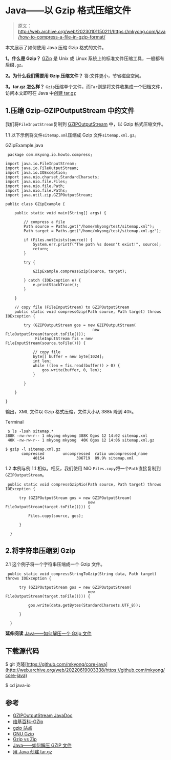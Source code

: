 # Java——以 Gzip 格式压缩文件

> 原文：<http://web.archive.org/web/20230101150211/https://mkyong.com/java/how-to-compress-a-file-in-gzip-format/>

本文展示了如何使用 Java 压缩 Gzip 格式的文件。

**1。什么是 Gzip？**
[GZip](http://web.archive.org/web/20220619003338/https://en.wikipedia.org/wiki/Gzip) 是 Unix 或 Linux 系统上的标准文件压缩工具，一般都有后缀`.gz`。

**2。为什么我们需要用 Gzip 压缩文件？**
答:文件更小，节省磁盘空间。

**3。tar.gz 怎么样？**
`Gzip`压缩单个文件，而`Tar`则是将文件收集成一个归档文件，访问本文即可在 Java 中[创建 tar.gz](/web/20220619003338/https://mkyong.com/java/how-to-create-tar-gz-in-java/)

## 1.压缩 Gzip–GZIPOutputStream 中的文件

我们将`FileInputStream`复制到 [GZIPOutputStream](http://web.archive.org/web/20220619003338/https://docs.oracle.com/en/java/javase/11/docs/api/java.base/java/util/zip/GZIPOutputStream.html) 中，以 Gzip 格式压缩文件。

1.1 以下示例将文件`sitemap.xml`压缩成 Gzip 文件`sitemap.xml.gz`。

GZipExample.java

```
 package com.mkyong.io.howto.compress;

import java.io.FileInputStream;
import java.io.FileOutputStream;
import java.io.IOException;
import java.nio.charset.StandardCharsets;
import java.nio.file.Files;
import java.nio.file.Path;
import java.nio.file.Paths;
import java.util.zip.GZIPOutputStream;

public class GZipExample {

    public static void main(String[] args) {

        // compress a file
        Path source = Paths.get("/home/mkyong/test/sitemap.xml");
        Path target = Paths.get("/home/mkyong/test/sitemap.xml.gz");

        if (Files.notExists(source)) {
            System.err.printf("The path %s doesn't exist!", source);
            return;
        }

        try {

            GZipExample.compressGzip(source, target);

        } catch (IOException e) {
            e.printStackTrace();
        }

    }

    // copy file (FileInputStream) to GZIPOutputStream
    public static void compressGzip(Path source, Path target) throws IOException {

        try (GZIPOutputStream gos = new GZIPOutputStream(
                                      new FileOutputStream(target.toFile()));
             FileInputStream fis = new FileInputStream(source.toFile())) {

            // copy file
            byte[] buffer = new byte[1024];
            int len;
            while ((len = fis.read(buffer)) > 0) {
                gos.write(buffer, 0, len);
            }

        }

    }

} 
```

输出，XML 文件以 Gzip 格式压缩，文件大小从 388k 降到 40k。

Terminal

```
 $ ls -lsah sitemap.*
388K -rw-rw-r-- 1 mkyong mkyong 388K Ogos 12 14:02 sitemap.xml
 40K -rw-rw-r-- 1 mkyong mkyong  40K Ogos 12 14:06 sitemap.xml.gz

$ gzip -l sitemap.xml.gz
       compressed        uncompressed  ratio uncompressed_name
            40154              396719  89.9% sitemap.xml 
```

1.2 本例与例 1.1 相似。相反，我们使用 NIO `Files.copy`将一个`Path`直接复制到`GZIPOutputStream`。

```
 public static void compressGzipNio(Path source, Path target) throws IOException {

      try (GZIPOutputStream gos = new GZIPOutputStream(
                                    new FileOutputStream(target.toFile()))) {

          Files.copy(source, gos);

      }

  } 
```

## 2.将字符串压缩到 Gzip

2.1 这个例子将一个字符串压缩成一个 Gzip 文件。

```
 public static void compressStringToGzip(String data, Path target) throws IOException {

      try (GZIPOutputStream gos = new GZIPOutputStream(
                                    new FileOutputStream(target.toFile()))) {

          gos.write(data.getBytes(StandardCharsets.UTF_8));

      }

  } 
```

**延伸阅读**
[Java——如何解压一个 Gzip 文件](/web/20220619003338/https://mkyong.com/java/how-to-decompress-file-from-gzip-file/)

## 下载源代码

$ git 克隆[https://github.com/mkyong/core-java](http://web.archive.org/web/20220619003338/https://github.com/mkyong/core-java)

$ cd java-io

## 参考

*   [GZIPOutputStream JavaDoc](http://web.archive.org/web/20220619003338/https://docs.oracle.com/en/java/javase/11/docs/api/java.base/java/util/zip/GZIPOutputStream.html)
*   [维基百科–GZip](http://web.archive.org/web/20220619003338/https://en.wikipedia.org/wiki/Gzip)
*   [gzip 站点](http://web.archive.org/web/20220619003338/http://www.gzip.org/)
*   [GNU Gzip](http://web.archive.org/web/20220619003338/https://www.gnu.org/software/gzip/)
*   [Gzip vs Zip](http://web.archive.org/web/20220619003338/https://nixcp.com/gzip-vs-zip-differences/)
*   [Java——如何解压 GZIP 文件](/web/20220619003338/https://mkyong.com/java/how-to-decompress-file-from-gzip-file/)
*   [用 Java 创建 tar.gz](/web/20220619003338/https://mkyong.com/java/how-to-create-tar-gz-in-java/)

<input type="hidden" id="mkyong-current-postId" value="3015">